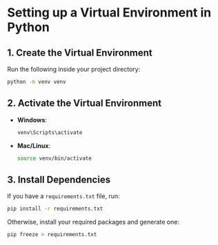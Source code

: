 # Setting up a Virtual Environment in Python

## 1. Create the Virtual Environment
Run the following inside your project directory:

```sh
python -m venv venv
```

## 2. Activate the Virtual Environment
- **Windows**:  
  ```sh
  venv\Scripts\activate
  ```
- **Mac/Linux**:  
  ```sh
  source venv/bin/activate
  ```

## 3. Install Dependencies
If you have a `requirements.txt` file, run:

```sh
pip install -r requirements.txt
```

Otherwise, install your required packages and generate one:

```sh
pip freeze > requirements.txt
```
